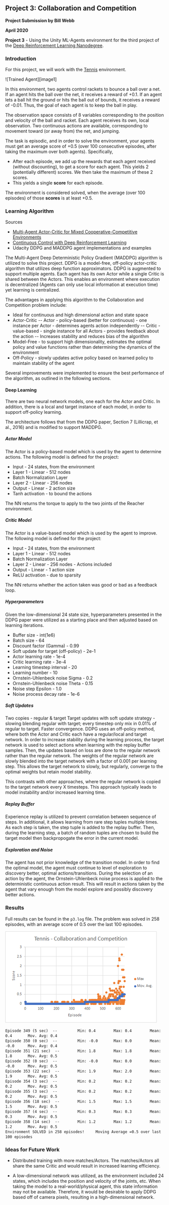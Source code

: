 ## Project 3: Collaboration and Competition

**Project Submission by Bill Webb**

**April 2020**

**Project 3** - Using the Unity ML-Agents environment for the third project of the [Deep Reinforcement Learning Nanodegree](https://www.udacity.com/course/deep-reinforcement-learning-nanodegree--nd893).

### Introduction

For this project, we will work with the [Tennis](https://github.com/Unity-Technologies/ml-agents/blob/master/docs/Learning-Environment-Examples.md#tennis) environment.

![Trained Agent][image1]

In this environment, two agents control rackets to bounce a ball over a net. If an agent hits the ball over the net, it receives a reward of +0.1.  If an agent lets a ball hit the ground or hits the ball out of bounds, it receives a reward of -0.01.  Thus, the goal of each agent is to keep the ball in play.

The observation space consists of 8 variables corresponding to the position and velocity of the ball and racket. Each agent receives its own, local observation.  Two continuous actions are available, corresponding to movement toward (or away from) the net, and jumping.

The task is episodic, and in order to solve the environment, your agents must get an average score of +0.5 (over 100 consecutive episodes, after taking the maximum over both agents). Specifically,

- After each episode, we add up the rewards that each agent received (without discounting), to get a score for each agent. This yields 2 (potentially different) scores. We then take the maximum of these 2 scores.
- This yields a single **score** for each episode.

The environment is considered solved, when the average (over 100 episodes) of those **scores** is at least +0.5.

### Learning Algorithm

Sources
- [Multi-Agent Actor-Critic for Mixed Cooperative-Competitive Environments](https://papers.nips.cc/paper/7217-multi-agent-actor-critic-for-mixed-cooperative-competitive-environments.pdf)
- [Continuous Control with Deep Reinforcement Learning](https://arxiv.org/pdf/1509.02971.pdf)
- Udacity DDPG and MADDPG agent implementations and examples

The Multi-Agent Deep Deterministic Policy Gradient (MADDPG) algorithm is utilized to solve this project.  DDPG is a model-free, off-policy actor-critic algorithm that utilizes deep function approximators.  DDPG is augmented to support multiple agents.  Each agent has its own Actor while a single Critic is shared between the Actors.  This enables an environment where execution is decentralized (Agents can only use local information at execution time) yet learning is centralized.

The advantages in applying this algorithm to the Collaboration and Competition problem include:

- Ideal for continuous and high dimensional action and state space
- Actor-Critic
-- Actor - policy-based (better for continuous) - one instance per Actor - determines agents action independently
-- Critic - value-based - single instance for all Actors - provides feedback about the action
-- Increases stability and reduces bias of the algorithm
- Model-Free - to support high dimensionality, estimates the optimal policy and value functions rather than determining the dynamics of the environment
- Off-Policy - slowly updates active policy based on learned policy to maintain stability of the agent

Several improvements were implemented to ensure the best performance of the algorithm, as outlined in the following sections.

#### Deep Learning

There are two neural network models, one each for the Actor and Critic.  In addition, there is a local and target instance of each model, in order to support off-policy learning.

The architecture follows that from the DDPG paper, Section 7 (Lillicrap, et al., 2016) and is modified to support MADDPG.

##### Actor Model

The Actor is a policy-based model which is used by the agent to determine actions.  The following model is defined for the project:

- Input - 24 states, from the environment
- Layer 1 - Linear - 512 nodes
- Batch Normalization Layer
- Layer 2 - Linear - 256 nodes
- Output - Linear - 2 action size
- Tanh activation - to bound the actions

The NN returns the torque to apply to the two joints of the Reacher environment.

##### Critic Model

The Actor is a value-based model which is used by the agent to improve.  The following model is defined for the project:

- Input - 24 states, from the environment
- Layer 1 - Linear - 512 nodes
- Batch Normalization Layer
- Layer 2 - Linear - 256 nodes - Actions included
- Output - Linear - 1 action size
- ReLU activation - due to sparsity

The NN returns whether the action taken was good or bad as a feedback loop.

##### Hyperparameters

Given the low-dimensional 24 state size,  hyperparameters presented in the DDPG paper were utilized as a starting place and then adjusted based on learning iterations.

- Buffer size - int(1e6)
- Batch size - 64
- Discount factor (Gamma) - 0.99
- Soft update for target (off-policy) - 2e-1
- Actor learning rate - 1e-4
- Critic learning rate - 3e-4
- Learning timestep interval - 20
- Learning number - 10
- Ornstein-Uhlenbeck noise Sigma - 0.2
- Ornstein-Uhlenbeck noise Theta - 0.15
- Noise step Epsilon - 1.0
- Noise process decay rate - 1e-6

##### Soft Updates

Two copies - regular & target
Target updates with soft update strategy - slowing blending regular with target; every timestep only mix in 0.01% of regular to target.  Faster convergence.
DDPG uses an off-policy method, where both the Actor and Critic each have a regular/local and target network.  In order to increase stability during the learning process, the target network is used to select actions when learning with the replay buffer samples.  Then, the updates based on loss are done to the regular network rather than the regular network.  The weights of the regular network are slowly blended into the target network with a factor of 0.001 per learning step.  This allows the target network to slowly, but regularly, converge to the optimal weights but retain model stability.

This contrasts with other approaches, where the regular network is copied to the target network every X timesteps.  This approach typically leads to model instability and/or increased learning time.

##### Replay Buffer

Experience replay is utilized to prevent correlation between sequence of steps.  In additional, it allows learning from rare step tuples multiple times.  As each step is taken, the step tuple is added to the replay buffer.  Then, during the learning step, a batch of random tuples are chosen to build the target model then backpropogate the error in the current model.

##### Exploration and Noise

The agent has not prior knowledge of the transition model.  In order to find the optimal model, the agent must continue to level of exploration to discovery better, optimal actions/transitions.  During the selection of an action by the agent, the Ornstein-Uhlenbeck noise process is applied to the deterministic continuous action result.  This will result in actions taken by the agent that vary enough from the model explore and possibly discovery better actions.

### Results

Full results can be found in the `p3.log` file.  The problem was solved in 258 episodes, with an average score of 0.5 over the last 100 episodes.

![Results](results.png)

```
Episode 349 (5 sec)  --         Min: 0.4        Max: 0.4        Mean: 0.4       Mov. Avg: 0.4
Episode 350 (0 sec)  --         Min: -0.0       Max: 0.0        Mean: -0.0      Mov. Avg: 0.4
Episode 351 (21 sec)  --        Min: 1.8        Max: 1.8        Mean: 1.8       Mov. Avg: 0.5
Episode 352 (0 sec)  --         Min: -0.0       Max: 0.0        Mean: -0.0      Mov. Avg: 0.5
Episode 353 (22 sec)  --        Min: 1.9        Max: 2.0        Mean: 1.9       Mov. Avg: 0.5
Episode 354 (3 sec)  --         Min: 0.2        Max: 0.2        Mean: 0.2       Mov. Avg: 0.5
Episode 355 (3 sec)  --         Min: 0.2        Max: 0.2        Mean: 0.2       Mov. Avg: 0.5
Episode 356 (18 sec)  --        Min: 1.5        Max: 1.5        Mean: 1.5       Mov. Avg: 0.5
Episode 357 (4 sec)  --         Min: 0.3        Max: 0.3        Mean: 0.3       Mov. Avg: 0.5
Episode 358 (14 sec)  --        Min: 1.2        Max: 1.2        Mean: 1.2       Mov. Avg: 0.5
Environment SOLVED in 258 episodes!     Moving Average =0.5 over last 100 episodes
```

### Ideas for Future Work

- Distributed training with more matches/Actors.  The matches/Actors all share the same Critic and would result in increased learning efficiency.

- A low-dimensional network was utilized, as the environment included 24 states, which includes the position and velocity of the joints, etc.  When taking the model to a real-world/physical agent, this state information may not be available.  Therefore, it would be desirable to apply DDPG based off of camera pixels, resulting in a high-dimensional network.
